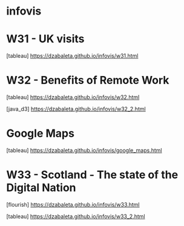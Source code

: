 # infovis

# W31 - UK visits
[tableau] https://dzabaleta.github.io/infovis/w31.html

# W32 - Benefits of Remote Work
[tableau] https://dzabaleta.github.io/infovis/w32.html

[java_d3] https://dzabaleta.github.io/infovis/w32_2.html

# Google Maps
[tableau] https://dzabaleta.github.io/infovis/google_maps.html

# W33 - Scotland - The state of the Digital Nation
[flourish] https://dzabaleta.github.io/infovis/w33.html

[tableau] https://dzabaleta.github.io/infovis/w33_2.html
